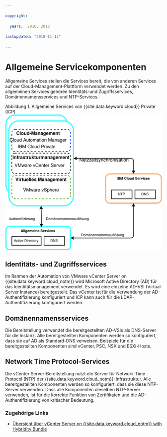 ```yaml
---

copyright:

  years:  2016, 2018

lastupdated: "2018-11-13"

---
```


# Allgemeine Servicekomponenten

Allgemeine Services stellen die Services bereit, die von anderen Services auf der Cloud-Management-Plattform verwendet werden. Zu den allgemeinen Services gehören Identitäts-und Zugriffsservices, Domänennamensservices und NTP-Services.

Abbildung 1. Allgemeine Services von {{site.data.keyword.cloud}} Private (ICP) ![Allgemeine ICP-Services](vcscar-common-services.svg)

## Identitäts- und Zugriffsservices

Im Rahmen der Automation von VMware vCenter Server on {{site.data.keyword.cloud_notm}} wird Microsoft Active Directory (AD) für das Identitätsmanagement verwendet. Es wird eine einzelne AD-VSI (Virtual Server Instance) bereitgestellt. Das vCenter ist für die Verwendung der AD-Authentifizierung konfiguriert und ICP kann auch für die LDAP-Authentifizierung konfiguriert werden.

## Domänennamensservices

Die Bereitstellung verwendet die bereitgestellten AD-VSIs als DNS-Server für die Instanz. Alle bereitgestellten Komponenten werden so konfiguriert, dass sie auf AD als Standard-DNS verweisen. Beispiele für die bereitgestellten Komponenten sind vCenter, PSC, NSX und ESXi-Hosts.

## Network Time Protocol-Services

Die vCenter Server-Bereitstellung nutzt die Server für Network Time Protocol (NTP) der {{site.data.keyword.cloud_notm}}-Infrastruktur. Alle bereitgestellten Komponenten werden so konfiguriert, dass sie diese NTP-Server verwenden. Dass alle Komponenten dieselben NTP-Server verwenden, ist für die korrekte Funktion von Zertifikaten und die AD-Authentifizierung von kritischer Bedeutung.

### Zugehörige Links

* [Übersicht über vCenter Server on {{site.data.keyword.cloud_notm}} with Hybridity Bundle](../vcs/vcs-hybridity-intro.html)
